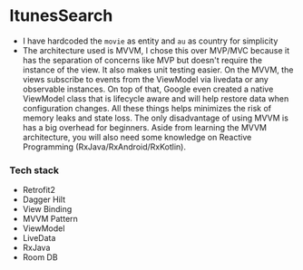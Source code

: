 # ItunesSearch
  - I have hardcoded the `movie` as entity and `au` as country for simplicity
  - The architecture used is MVVM, I chose this over MVP/MVC because it has the separation of concerns like MVP but doesn't require the instance of the view. It also makes unit testing easier. On the MVVM, the views subscribe to events from the ViewModel via livedata or any observable instances. On top of that, Google even created a native ViewModel class that is lifecycle aware and will help restore data when configuration changes. All these things helps minimizes the risk of memory leaks and state loss. The only disadvantage of using MVVM is has a big overhead for beginners. Aside from learning the MVVM architecture, you will also need some knowledge on Reactive Programming (RxJava/RxAndroid/RxKotlin).

### Tech stack
  - Retrofit2
  - Dagger Hilt
  - View Binding
  - MVVM Pattern
  - ViewModel
  - LiveData
  - RxJava
  - Room DB
